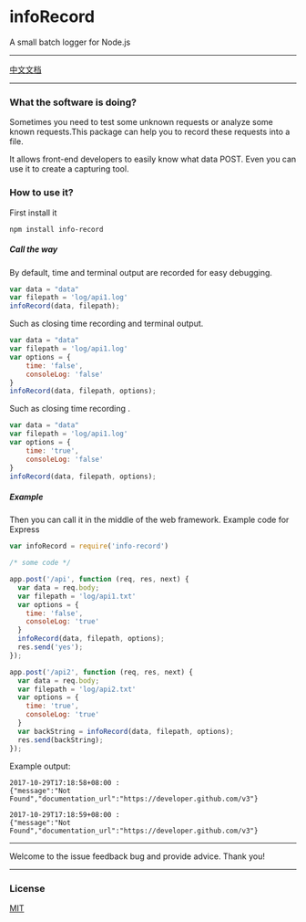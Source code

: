 # infoRecord
A small batch logger for Node.js

---
[中文文档](blob/master/README_zh.md)

---
### What the software is doing?

Sometimes you need to test some unknown requests or analyze some known requests.This package can help you to record these requests into a file.

It allows front-end developers to easily know what data POST.
Even you can use it to create a capturing tool.

### How to use it?

First install it
``` 
npm install info-record
```

##### Call the way
By default, time and terminal output are recorded for easy debugging.
``` javascript
var data = "data"
var filepath = 'log/api1.log'
infoRecord(data, filepath);
```

Such as closing time recording and terminal output.
``` javascript
var data = "data"
var filepath = 'log/api1.log'
var options = {
    time: 'false',
    consoleLog: 'false'
}
infoRecord(data, filepath, options);
```

Such as closing time recording .
``` javascript
var data = "data"
var filepath = 'log/api1.log'
var options = {
    time: 'true',
    consoleLog: 'false'
}
infoRecord(data, filepath, options);
```

##### Example
Then you can call it in the middle of the web framework. 
Example code for Express

``` javascript
var infoRecord = require('info-record')

/* some code */

app.post('/api', function (req, res, next) {
  var data = req.body;
  var filepath = 'log/api1.txt'
  var options = {
    time: 'false',
    consoleLog: 'true'
  }
  infoRecord(data, filepath, options);
  res.send('yes');
});

app.post('/api2', function (req, res, next) {
  var data = req.body;
  var filepath = 'log/api2.txt'
  var options = {
    time: 'true',
    consoleLog: 'true'
  }
  var backString = infoRecord(data, filepath, options);
  res.send(backString);
});
```

Example output:
``` 
2017-10-29T17:18:58+08:00 :
{"message":"Not Found","documentation_url":"https://developer.github.com/v3"}

2017-10-29T17:18:59+08:00 :
{"message":"Not Found","documentation_url":"https://developer.github.com/v3"}
```

---

Welcome to the issue feedback bug and provide advice.
Thank you!

---

### License

[MIT](http://opensource.org/licenses/MIT)